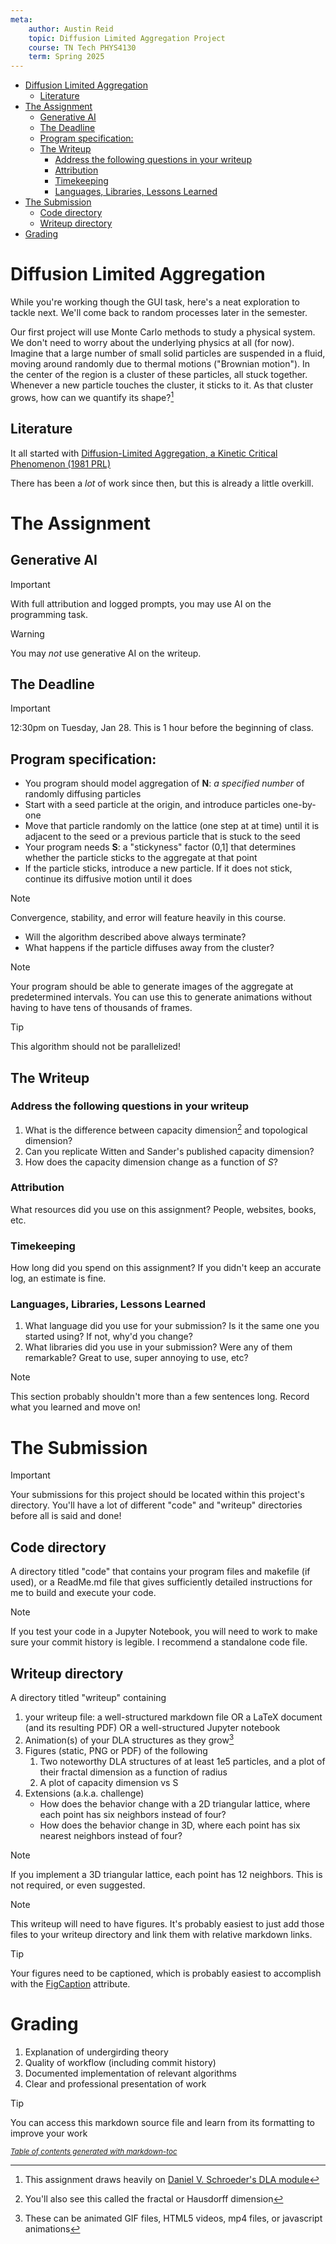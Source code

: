 ```yaml
---
meta:
    author: Austin Reid
    topic: Diffusion Limited Aggregation Project
    course: TN Tech PHYS4130
    term: Spring 2025
---
```


- [Diffusion Limited Aggregation](#diffusion-limited-aggregation)
  * [Literature](#literature)
- [The Assignment](#the-assignment)
  * [Generative AI](#generative-ai)
  * [The Deadline](#the-deadline)
  * [Program specification:](#program-specification-)
  * [The Writeup](#the-writeup)
    + [Address the following questions in your writeup](#address-the-following-questions-in-your-writeup)
    + [Attribution](#attribution)
    + [Timekeeping](#timekeeping)
    + [Languages, Libraries, Lessons Learned](#languages--libraries--lessons-learned)
- [The Submission](#the-submission)
  * [Code directory](#code-directory)
  * [Writeup directory](#writeup-directory)
- [Grading](#grading)

# Diffusion Limited Aggregation

While you're working though the GUI task, here's a neat exploration to tackle next.
We'll come back to random processes later in the semester.

Our first project will use Monte Carlo methods to study a physical system.
We don't need to worry about the underlying physics at all (for now).
Imagine that a large number of small solid particles are suspended in a fluid, moving around randomly due to thermal motions ("Brownian motion").
In the center of the region is a cluster of these particles, all stuck together.
Whenever a new particle touches the cluster, it sticks to it.
As that cluster grows, how can we quantify its shape?[^3]

## Literature

It all started with 
[Diffusion-Limited Aggregation, a Kinetic Critical Phenomenon (1981 PRL)](https://journals.aps.org/prl/abstract/10.1103/PhysRevLett.47.1400)

There has been a *lot* of work since then, but this is already a little overkill.

# The Assignment

## Generative AI

> [!IMPORTANT]
> With full attribution and logged prompts, you may use AI on the programming task.

> [!WARNING]
> You may _not_ use generative AI on the writeup.

## The Deadline

> [!IMPORTANT]
> 12:30pm on Tuesday, Jan 28.
> This is 1 hour before the beginning of class.

## Program specification:

 - You program should model aggregation of  **N**: _a specified number_ of randomly diffusing particles
 - Start with a seed particle at the origin, and introduce particles one-by-one
 - Move that particle randomly on the lattice (one step at at time) until it is adjacent to the seed or a previous particle that is stuck to the seed
 - Your program needs **S**: a "stickyness" factor (0,1] that determines whether the particle sticks to the aggregate at that point
 - If the particle sticks, introduce a new particle. If it does not stick, continue its diffusive motion until it does

> [!NOTE]
> Convergence, stability, and error will feature heavily in this course.
>  - Will the algorithm described above always terminate?
>  - What happens if the particle diffuses away from the cluster?

> [!NOTE]
> Your program should be able to generate images of the aggregate at predetermined intervals.
> You can use this to generate animations without having to have tens of thousands of frames.

> [!TIP]
> This algorithm should not be parallelized!


## The Writeup

### Address the following questions in your writeup
 1. What is the difference between capacity dimension[^1] and topological dimension?
 2. Can you replicate Witten and Sander's published capacity dimension?
 3. How does the capacity dimension change as a function of *S*?

### Attribution
What resources did you use on this assignment? People, websites, books, etc.

### Timekeeping
How long did you spend on this assignment? If you didn't keep an accurate log, an estimate is fine.

### Languages, Libraries, Lessons Learned
 1. What language did you use for your submission? Is it the same one you started using? If not, why'd you change?
 2. What libraries did you use in your submission? Were any of them remarkable? Great to use, super annoying to use, etc?

> [!NOTE]
> This section probably shouldn't more than a few sentences long. Record what you learned and move on!

# The Submission
> [!IMPORTANT]
> Your submissions for this project should be located within this project's directory. You'll have a lot of different "code" and "writeup" directories before all is said and done!

## Code directory
A directory titled "code" that contains your program files and makefile (if used), or a ReadMe.md file that gives sufficiently detailed instructions for me to build and execute your code.

> [!NOTE]
> If you test your code in a Jupyter Notebook, you will need to work to make sure your commit history is legible. I recommend a standalone code file.


## Writeup directory
A directory titled "writeup" containing 
 1. your writeup file: a well-structured markdown file OR a LaTeX document (and its resulting PDF) OR a well-structured Jupyter notebook
 2. Animation(s) of your DLA structures as they grow[^2]
 3. Figures (static, PNG or PDF) of the following
    1. Two noteworthy DLA structures of at least  1e5 particles, and a plot of their fractal dimension as a function of radius
    2. A plot of capacity dimension vs S
 4. Extensions (a.k.a. challenge)
    - How does the behavior change with a 2D triangular lattice, where each point has six neighbors instead of four?
    - How does the behavior change in 3D, where each point has six nearest neighbors instead of four?

> [!NOTE]
> If you implement a 3D triangular lattice, each point has 12 neighbors.
> This is not required, or even suggested.

> [!NOTE]  
> This writeup will need to have figures. It's probably easiest to just add those files to your writeup directory and link them with relative markdown links.

> [!TIP]
> Your figures need to be captioned, which is probably easiest to accomplish with the [FigCaption](https://www.w3schools.com/tags/tag_figcaption.asp) attribute.

# Grading
 1. Explanation of undergirding theory
 2. Quality of workflow (including commit history)
 3. Documented implementation of relevant algorithms
 4. Clear and professional presentation of work

> [!TIP]
> You can access this markdown source file and learn from its formatting to improve your work



<small><i><a href='http://ecotrust-canada.github.io/markdown-toc/'>Table of contents generated with markdown-toc</a></i></small>

[^1]: You'll also see this called the fractal or Hausdorff dimension
[^2]: These can be animated GIF files, HTML5 videos, mp4 files, or javascript animations
[^3]: This assignment draws heavily on [Daniel V. Schroeder's DLA module](https://physics.weber.edu/schroeder/javacourse/DLA.pdf)